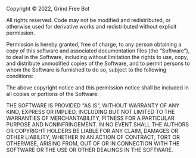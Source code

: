Copyright © 2022, Grind Free Bot

All rights reserved. Code may not be modified and redistributed, or otherwise
used for derivative works and redistributed without explicit permission.

Permission is hereby granted, free of charge, to any person obtaining a copy
of this software and associated documentation files (the “Software”), to deal
in the Software, including without limitation the rights to use, copy, and
distribute unmodified copies of the Software, and to permit persons to whom
the Software is furnished to do so, subject to the following conditions:

The above copyright notice and this permission notice shall be included in all
copies or portions of the Software.

THE SOFTWARE IS PROVIDED "AS IS", WITHOUT WARRANTY OF ANY KIND, EXPRESS OR
IMPLIED, INCLUDING BUT NOT LIMITED TO THE WARRANTIES OF MERCHANTABILITY,
FITNESS FOR A PARTICULAR PURPOSE AND NONINFRINGEMENT. IN NO EVENT SHALL THE
AUTHORS OR COPYRIGHT HOLDERS BE LIABLE FOR ANY CLAIM, DAMAGES OR OTHER
LIABILITY, WHETHER IN AN ACTION OF CONTRACT, TORT OR OTHERWISE, ARISING FROM,
OUT OF OR IN CONNECTION WITH THE SOFTWARE OR THE USE OR OTHER DEALINGS IN THE
SOFTWARE.